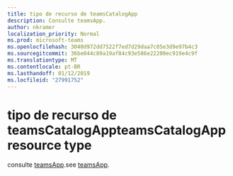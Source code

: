 ```yaml
---
title: tipo de recurso de teamsCatalogApp
description: Consulte teamsApp.
author: nkramer
localization_priority: Normal
ms.prod: microsoft-teams
ms.openlocfilehash: 3040d972dd7522f7ed7d29daa7c05e3d9e97b4c3
ms.sourcegitcommit: 36be044c89a19af84c93e586e22200ec919e4c9f
ms.translationtype: MT
ms.contentlocale: pt-BR
ms.lasthandoff: 01/12/2019
ms.locfileid: "27991752"
---
```

# <a name="teamscatalogapp-resource-type"></a><span data-ttu-id="c3b59-103">tipo de recurso de teamsCatalogApp</span><span class="sxs-lookup"><span data-stu-id="c3b59-103">teamsCatalogApp resource type</span></span>

<span data-ttu-id="c3b59-104">consulte [teamsApp](teamsapp.md).</span><span class="sxs-lookup"><span data-stu-id="c3b59-104">see [teamsApp](teamsapp.md).</span></span>
